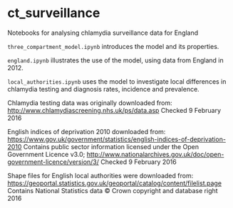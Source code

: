 # ct_surveillance
Notebooks for analysing chlamydia surveillance data for England

`three_compartment_model.ipynb` introduces the model and its properties.

`england.ipynb` illustrates the use of the model, using data from England in 2012.

`local_authorities.ipynb` uses the model to investigate local differences in chlamydia testing and diagnosis rates, incidence and prevalence.

Chlamydia testing data was originally downloaded from:
http://www.chlamydiascreening.nhs.uk/ps/data.asp
Checked 9 February 2016

English indices of deprivation 2010 downloaded from:
https://www.gov.uk/government/statistics/english-indices-of-deprivation-2010
Contains public sector information licensed under the Open Government Licence v3.0; http://www.nationalarchives.gov.uk/doc/open-government-licence/version/3/
Checked 9 February 2016

Shape files for English local authorities were downloaded from:
https://geoportal.statistics.gov.uk/geoportal/catalog/content/filelist.page
Contains National Statistics data © Crown copyright and database right 2016
